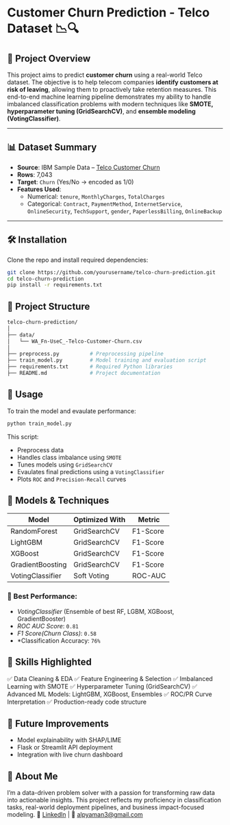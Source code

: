 # Customer Churn Prediction - Telco Dataset 📉🔍

## 📌 Project Overview

This project aims to predict **customer churn** using a real-world Telco dataset. The objective is to help telecom companies **identify customers at risk of leaving**, allowing them to proactively take retention measures. This end-to-end machine learning pipeline demonstrates my ability to handle imbalanced classification problems with modern techniques like **SMOTE, hyperparameter tuning (GridSearchCV)**, and **ensemble modeling (VotingClassifier)**.

---

## 📊 Dataset Summary

- **Source**: IBM Sample Data – [Telco Customer Churn](https://www.kaggle.com/datasets/blastchar/telco-customer-churn)
- **Rows**: 7,043
- **Target**: `Churn` (Yes/No → encoded as 1/0)
- **Features Used**:
  - Numerical: `tenure`, `MonthlyCharges`, `TotalCharges`
  - Categorical: `Contract`, `PaymentMethod`, `InternetService`, `OnlineSecurity`, `TechSupport`, `gender`, `PaperlessBilling`, `OnlineBackup`

---

## 🛠️ Installation

Clone the repo and install required dependencies:

```bash
git clone https://github.com/yourusername/telco-churn-prediction.git
cd telco-churn-prediction
pip install -r requirements.txt
```
## 📁 Project Structure
```bash
telco-churn-prediction/
│
├── data/
│   └── WA_Fn-UseC_-Telco-Customer-Churn.csv
│
├── preprocess.py          # Preprocessing pipeline
├── train_model.py         # Model training and evaluation script
├── requirements.txt       # Required Python libraries
├── README.md              # Project documentation
```
## 🚀 Usage
To train the model and evaulate performance:
```bash
python train_model.py
```
This script:
- Preprocess data
- Handles class imbalance using `SMOTE`
- Tunes models using `GridSearchCV`
- Evaulates final predictions using a `VotingClassifier`
- Plots `ROC` and `Precision-Recall` curves

## 🧠 Models & Techniques
| Model            | Optimized With | Metric   |
| ---------------- | -------------- | -------- |
| RandomForest     | GridSearchCV   | F1-Score |
| LightGBM         | GridSearchCV   | F1-Score |
| XGBoost          | GridSearchCV   | F1-Score |
| GradientBoosting | GridSearchCV   | F1-Score |
| VotingClassifier | Soft Voting    | ROC-AUC  |

### 📌 Best Performance:
- *VotingClassifier* (Ensemble of best RF, LGBM, XGBoost, GradientBooster)
- *ROC AUC Score*: `0.81`
- *F1 Score(Churn Class)*: `0.58`
- *Classification Accuracy: `76%`

## 🎯 Skills Highlighted
✅ Data Cleaning & EDA
✅ Feature Engineering & Selection
✅ Imbalanced Learning with SMOTE
✅ Hyperparameter Tuning (GridSearchCV)
✅ Advanced ML Models: LightGBM, XGBoost, Ensembles
✅ ROC/PR Curve Interpretation
✅ Production-ready code structure

## 🔮 Future Improvements
- Model explainability with SHAP/LIME
- Flask or Streamlit API deployment
- Integration with live churn dashboard

## 👤 About Me
I’m a data-driven problem solver with a passion for transforming raw data into actionable insights. This project reflects my proficiency in classification tasks, real-world deployment pipelines, and business impact-focused modeling.
🔗 [Linkedln](https://www.linkedin.com/in/alp-yaman-75a901174/) | 📧 alpyaman3@gmail.com




